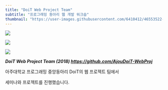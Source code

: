 ```yaml
---
title: "DoiT Web Project Team"
subtitle: "프로그래밍 동아리 웹 개발 워크숍"
thumbnail: "https://user-images.githubusercontent.com/6410412/46553522-af2a8e80-c918-11e8-8dce-111bb08c4fc1.png"
---
```


![](https://user-images.githubusercontent.com/6410412/46553522-af2a8e80-c918-11e8-8dce-111bb08c4fc1.png)

![](https://user-images.githubusercontent.com/6410412/46553523-afc32500-c918-11e8-82e4-b04d95fae4ba.png)

![](https://user-images.githubusercontent.com/6410412/46553524-afc32500-c918-11e8-9176-6b4de15dd988.png)

_**DoiT Web Project Team (2018) https://github.com/AjouDoiT-WebProj**_

아주대학교 프로그래밍 중앙동아리 DoiT의 웹 프로젝트 팀에서

세미나와 프로젝트를 진행했습니다.